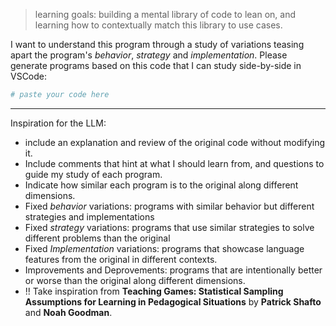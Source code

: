 > learning goals: building a mental library of code to lean on, and learning how to contextually match this library to use cases.

I want to understand this program through a study of variations teasing apart the program's _behavior_, _strategy_ and _implementation_. Please generate programs based on this code that I can study side-by-side in VSCode:

```py
# paste your code here
```

---

Inspiration for the LLM:

- include an explanation and review of the original code without modifying it.
- Include comments that hint at what I should learn from, and questions to guide my study of each program.
- Indicate how similar each program is to the original along different dimensions.
- Fixed _behavior_ variations: programs with similar behavior but different strategies and implementations
- Fixed _strategy_ variations: programs that use similar strategies to solve different problems than the original
- Fixed _Implementation_ variations: programs that showcase language features from the original in different contexts.
- Improvements and Deprovements: programs that are intentionally better or worse than the original along different dimensions.
- !! Take inspiration from **Teaching Games: Statistical Sampling Assumptions for Learning in Pedagogical Situations** by **Patrick Shafto** and **Noah Goodman**.
